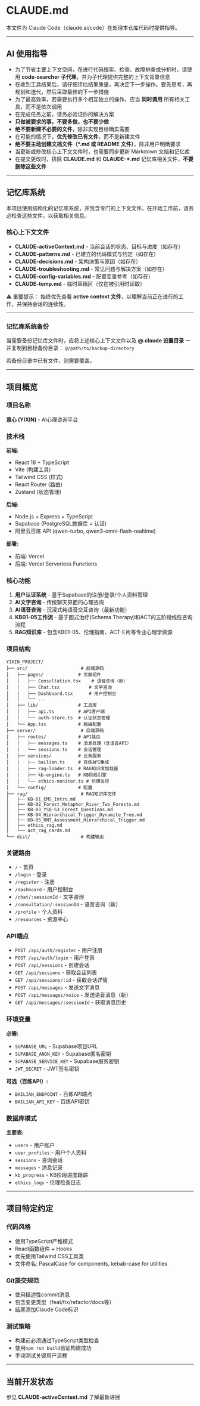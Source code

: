 # CLAUDE.md

本文件为 Claude Code（claude.ai/code）在处理本仓库代码时提供指导。

---

## AI 使用指导

- 为了节省主要上下文空间，在进行代码搜索、检查、故障排查或分析时，请使用 **code-searcher 子代理**，并为子代理提供完整的上下文背景信息
- 在收到工具结果后，请仔细评估结果质量，再决定下一步操作。要先思考，再规划和迭代，然后采取最佳的下一步措施
- 为了最高效率，若需要执行多个相互独立的操作，应当 **同时调用** 所有相关工具，而不是依次调用
- 在完成任务之前，请务必验证你的解决方案
- **只做被要求的事，不要多做，也不要少做**
- **绝不要新建不必要的文件**，除非实现目标确实需要
- 在可能的情况下，**优先修改已有文件**，而不是新建文件
- **绝不要主动创建文档文件（*.md 或 README 文件）**，除非用户明确要求
- 当更新或修改核心上下文文件时，也需要同步更新 Markdown 文档和记忆库
- 在提交更改时，排除 **CLAUDE.md** 和 **CLAUDE-*.md** 记忆库相关文件，**不要删除这些文件**

---

## 记忆库系统

本项目使用结构化的记忆库系统，并包含专门的上下文文件。在开始工作前，请务必检查这些文件，以获取相关信息。

### 核心上下文文件

- **CLAUDE-activeContext.md** - 当前会话的状态、目标与进度（如存在）
- **CLAUDE-patterns.md** - 已建立的代码模式与约定（如存在）
- **CLAUDE-decisions.md** - 架构决策与原因（如存在）
- **CLAUDE-troubleshooting.md** - 常见问题与解决方案（如存在）
- **CLAUDE-config-variables.md** - 配置变量参考（如存在）
- **CLAUDE-temp.md** - 临时草稿区（仅在被引用时读取）

⚠️ 重要提示：
始终优先查看 **active context 文件**，以理解当前正在进行的工作，并保持会话的连续性。

---

### 记忆库系统备份

当需要备份记忆库文件时，应将上述核心上下文文件以及 **@.claude 设置目录** 一并复制到目标备份目录：
`@/path/to/backup-directory`

若备份目录中已有文件，则需要覆盖。

---

## 项目概览

### 项目名称
**意心 (YIXIN)** - AI心理咨询平台

### 技术栈
**前端:**
- React 18 + TypeScript
- Vite (构建工具)
- Tailwind CSS (样式)
- React Router (路由)
- Zustand (状态管理)

**后端:**
- Node.js + Express + TypeScript
- Supabase (PostgreSQL数据库 + 认证)
- 阿里云百炼 API (qwen-turbo, qwen3-omni-flash-realtime)

**部署:**
- 前端: Vercel
- 后端: Vercel Serverless Functions

### 核心功能
1. **用户认证系统** - 基于Supabase的注册/登录/个人资料管理
2. **AI文字咨询** - 传统聊天界面的心理咨询
3. **AI语音咨询** - 沉浸式纯语音交互咨询（最新功能）
4. **KB01-05工作流** - 基于图式治疗(Schema Therapy)和ACT的五阶段线性咨询流程
5. **RAG知识库** - 包含KB01-05、伦理指南、ACT卡片等专业心理学资源

### 项目结构
```
YIXIN_PROJECT/
├── src/                    # 前端源码
│   ├── pages/             # 页面组件
│   │   ├── Consultation.tsx    # 语音咨询（新）
│   │   ├── Chat.tsx           # 文字咨询
│   │   ├── Dashboard.tsx      # 用户控制台
│   │   └── ...
│   ├── lib/               # 工具库
│   │   ├── api.ts         # API客户端
│   │   └── auth-store.ts  # 认证状态管理
│   └── App.tsx            # 路由配置
├── server/                 # 后端源码
│   ├── routes/            # API路由
│   │   ├── messages.ts    # 消息处理（含语音API）
│   │   └── sessions.ts    # 会话管理
│   ├── services/          # 业务服务
│   │   ├── bailian.ts     # 百炼API集成
│   │   ├── rag-loader.ts  # RAG知识库加载器
│   │   ├── kb-engine.ts   # KB阶段引擎
│   │   └── ethics-monitor.ts # 伦理监控
│   └── config/            # 配置
├── rag/                    # RAG知识库文件
│   ├── KB-01_EMS_Intro.md
│   ├── KB-02_Forest_Metaphor_River_Two_Forests.md
│   ├── KB-03_YSQ-S3_Forest_Questions.md
│   ├── KB-04_Hierarchical_Trigger_Dynamite_Tree.md
│   ├── KB-05_RNT_Assessment_Hierarchical_Trigger.md
│   ├── ethics_rag.md
│   └── act_rag_cards.md
└── dist/                   # 构建输出
```

### 关键路由
- `/` - 首页
- `/login` - 登录
- `/register` - 注册
- `/dashboard` - 用户控制台
- `/chat/:sessionId` - 文字咨询
- `/consultation/:sessionId` - 语音咨询（新）
- `/profile` - 个人资料
- `/resources` - 资源中心

### API端点
- `POST /api/auth/register` - 用户注册
- `POST /api/auth/login` - 用户登录
- `POST /api/sessions` - 创建会话
- `GET /api/sessions` - 获取会话列表
- `GET /api/sessions/:id` - 获取会话详情
- `POST /api/messages` - 发送文字消息
- `POST /api/messages/voice` - 发送语音消息（新）
- `GET /api/messages/:sessionId` - 获取消息历史

### 环境变量
**必需:**
- `SUPABASE_URL` - Supabase项目URL
- `SUPABASE_ANON_KEY` - Supabase匿名密钥
- `SUPABASE_SERVICE_KEY` - Supabase服务密钥
- `JWT_SECRET` - JWT签名密钥

**可选（百炼API）:**
- `BAILIAN_ENDPOINT` - 百炼API端点
- `BAILIAN_API_KEY` - 百炼API密钥

### 数据库模式
**主要表:**
- `users` - 用户账户
- `user_profiles` - 用户个人资料
- `sessions` - 咨询会话
- `messages` - 消息记录
- `kb_progress` - KB阶段进度跟踪
- `ethics_logs` - 伦理检查日志

---

## 项目特定约定

### 代码风格
- 使用TypeScript严格模式
- React函数组件 + Hooks
- 优先使用Tailwind CSS工具类
- 文件命名: PascalCase for components, kebab-case for utilities

### Git提交规范
- 使用描述性commit消息
- 包含变更类型（feat/fix/refactor/docs等）
- 结尾添加Claude Code标识

### 测试策略
- 构建前必须通过TypeScript类型检查
- 使用`npm run build`验证构建成功
- 手动测试关键用户流程

---

## 当前开发状态

参见 **CLAUDE-activeContext.md** 了解最新进展
